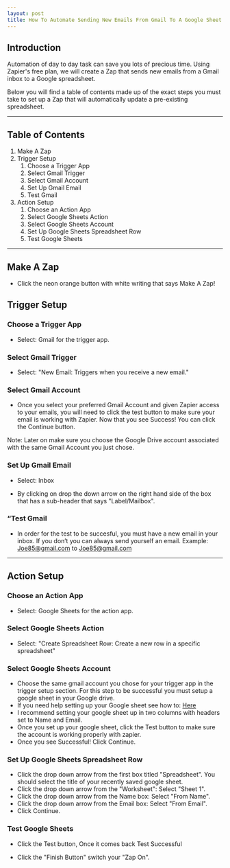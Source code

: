 ```yaml
---
layout: post
title: How To Automate Sending New Emails From Gmail To A Google Sheet Using Zapier!
---
```

## Introduction 

Automation of day to day task can save you lots of precious time.  Using Zapier's free plan, we will create a Zap that sends new emails from a Gmail inbox to a Google spreadsheet. 

Below you will find a table of contents made up of the exact steps you must take to set up a Zap that will automatically update a pre-existing spreadsheet.

---------

## Table of Contents 
1. Make A Zap
2. Trigger Setup
    1. Choose a Trigger App
    1. Select Gmail Trigger
    1. Select Gmail Account
    1. Set Up Gmail Email
    1. Test Gmail
3. Action Setup
    1. Choose an Action App
    1. Select Google Sheets Action
    1. Select Google Sheets Account
    1. Set Up Google Sheets Spreadsheet Row
    1. Test Google Sheets

----------

## Make A Zap

- Click the neon orange button with white writing that says Make A Zap! 

## Trigger Setup 

### Choose a Trigger App

- Select: Gmail for the trigger app.

### Select Gmail Trigger 

- Select: "New Email: Triggers when you receive a new email."

### Select Gmail Account

- Once you select your preferred Gmail Account and given Zapier access to your emails, you will need to click the test button to make sure your email is working with Zapier. Now that you see Success! You can click the Continue button.

 Note: Later on make sure you choose the Google Drive account associated with the same Gmail Account you just chose.

### Set Up Gmail Email

- Select: Inbox 

- By clicking on drop the down arrow on the right hand side of the box that has a sub-header that says "Label/Mailbox".

### “Test Gmail

- In order for the test to be succesful, you must have a new email in your inbox.  If you don’t you can always send yourself an email.
Example: Joe85@gmail.com to Joe85@gmail.com
---------
## Action Setup 

### Choose an Action App

- Select: Google Sheets for the action app.

### Select Google Sheets Action

- Select: "Create Spreadsheet Row: Create a new row in a specific spreadsheet"

### Select Google Sheets Account

- Choose the same gmail account you chose for your trigger app in the trigger setup section. For this step to be successful you must setup a google sheet in your Google drive.
- If you need help setting up your Google sheet see how to: [Here](https://zapier.com/help/how-setup-your-google-spreadsheet-work-zapier/)
- I recommend setting your google sheet up in two columns with headers set to Name and Email.
- Once you set up your google sheet, click the Test button to make sure the account is working properly with zapier.
- Once you see Successful! Click Continue. 

### Set Up Google Sheets Spreadsheet Row

 - Click the drop down arrow from the first box titled "Spreadsheet". You should     select the title of your recently saved google sheet.
 - Click the drop down arrow from the "Worksheet": Select "Sheet 1".
 - Click the drop down arrow from the Name box: Select "From Name".
 - Click the drop down arrow from the Email box: Select "From Email".
 - Click Continue. 

### Test Google Sheets
 - Click the Test button, Once it comes back Test Successful 

 - Click the "Finish Button" switch your "Zap On".
